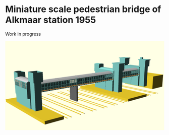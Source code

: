 # Miniature scale pedestrian bridge of Alkmaar station 1955

Work in progress

![WalkBridge](WalkBridge.png)
